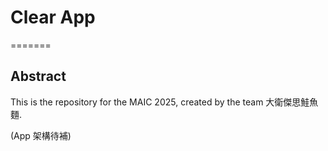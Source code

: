 # Clear App
=======
## Abstract
This is the repository for the MAIC 2025, created by the team 大衛傑思鮭魚麵.

(App 架構待補)
